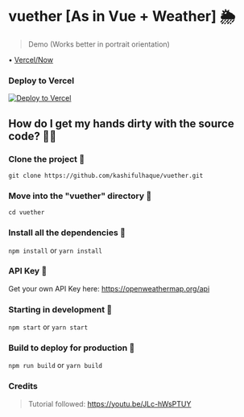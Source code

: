 # vuether [As in Vue + Weather] 🌦

> Demo (Works better in portrait orientation)

• [Vercel/Now](https://vuether.now.sh)

### Deploy to Vercel
[![Deploy to Vercel](https://vercel.com/button)](https://vercel.com/import/project?template=https://github.com/kashifulhaque/vuether)

## How do I get my hands dirty with the source code? 👨‍💻
### Clone the project 👥
`git clone https://github.com/kashifulhaque/vuether.git`

### Move into the "vuether" directory 📂
`cd vuether`

### Install all the dependencies 📃
`npm install`
or
`yarn install`

### API Key 🔑
Get your own API Key here: https://openweathermap.org/api

### Starting in development 🤖
`npm start`
or
`yarn start`

### Build to deploy for production 🚀
`npm run build`
or
`yarn build`

### Credits
> Tutorial followed: https://youtu.be/JLc-hWsPTUY
